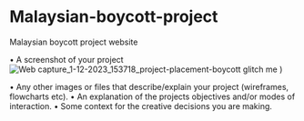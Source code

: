 # Malaysian-boycott-project

Malaysian boycott project website

•	A screenshot of your project
 ![Web capture_1-12-2023_153718_project-placement-boycott glitch me](https://github.com/action2764/Malaysian-boycott-project/assets/150757010/e274a2a9-a47d-4475-94b2-1dabdf782bc8)
)




•	Any other images or files that  describe/explain your project (wireframes, flowcharts etc).
•	An explanation of the projects objectives and/or modes of interaction.
•	Some context for the creative decisions you are making.
